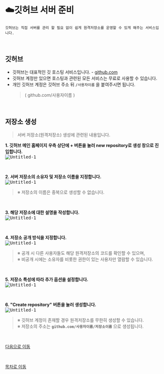 # **:cloud:깃허브 서버 준비**
    깃허브는 직접 서버를 관리 할 필요 없이 쉽게 원격저장소를 운영할 수 있게 해주는 서비스입니다.

<br>

## **깃허브**
- 깃허브는 대표적인 깃 호스팅 서비스입니다. - [github.com](github.com)
- 깃허브 계정만 있으면 호스팅과 관련된 모든 서비스는 무료로 사용할 수 있습니다.
- 개인 깃허브 계정은 깃허브 주소 뒤 `/사용자이름` 을 붙여주시면 됩니다.<br>
    >( github.com/사용자이름 )

<br>

## **저장소 생성**
>서버 저장소(원격저장소) 생성에 관련된 내용입니다.

**1. 깃허브 메인 홈페이지 우측 상단에 + 버튼을 눌러 new repository로 생성 창으로 진입합니다.**<br>
<kbd>
    ![Untitled-1](https://user-images.githubusercontent.com/45596014/193051781-80b82c60-1940-45fb-9419-ce0c5b57860e.jpg)
</kbd>

<br>

**2. 서버 저장소의 소유자 및 저장소 이름을 지정합니다.**<br>
<kbd>
    ![Untitled-1](https://user-images.githubusercontent.com/45596014/193050451-d76a0abf-27f4-4bd7-b1ab-e5e214463b92.jpg)
</kbd>
>※ 저장소의 이름은 중복으로 생성할 수 없습니다.

<br>

**3. 해당 저장소에 대한 설명을 작성합니다.**<br>
<kbd>
    ![Untitled-1](https://user-images.githubusercontent.com/45596014/193048451-9819ac81-b0a8-4d1d-b97c-84398633b4a5.jpg)
</kbd>

<br>

**4. 저장소 공개 방식을 지정합니다.**<br>
<kbd>
    ![Untitled-1](https://user-images.githubusercontent.com/45596014/193050059-7bb3dadb-0550-41d6-afce-2f788c2e7111.jpg)
</kbd>
>※ 공개 시 다른 사용자들도 해당 원격저장소의 코드를 확인할 수 있으며,<br>
>※ 비공개 시에는 소유자를 비롯한 권한이 있는 사용자만 열람할 수 있습니다.

<br>

**5. 저장소 특성에 따라 추가 옵션을 설정합니다.**<br>
<kbd>
    ![Untitled-1](https://user-images.githubusercontent.com/45596014/193049783-11cdf10c-5c6f-4eb1-9f07-b185ff47507d.jpg)
</kbd>

<br>

**6. "Create repository" 버튼을 눌러 생성합니다.**<br>
<kbd>
    ![Untitled-1](https://user-images.githubusercontent.com/45596014/193056984-f8d08228-1f84-42cc-a7b4-d6e7de1e7444.jpg)
</kbd>
>※ 깃허브 계정이 존재할 경우 원격저장소를 무한히 생성할 수 있습니다.<br>
>※ 저장소의 주소는 **`github.com/사용자이름/저장소이름`** 으로 생성됩니다.

<br>

[다음으로 이동](/index/02_server-ready.md)

<br>

[목차로 이동](/README.md)